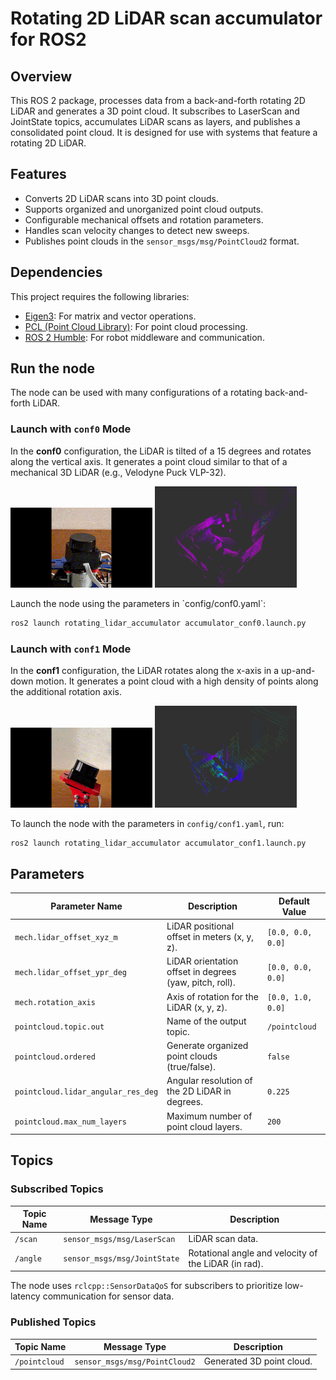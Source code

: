 # Rotating 2D LiDAR scan accumulator for ROS2

## Overview

This ROS 2 package, processes data from a back-and-forth rotating 2D LiDAR and generates a 3D point cloud. It subscribes to LaserScan and JointState topics, accumulates LiDAR scans as layers, and publishes a consolidated point cloud. It is designed for use with systems that feature a rotating 2D LiDAR.

## Features

- Converts 2D LiDAR scans into 3D point clouds.
- Supports organized and unorganized point cloud outputs.
- Configurable mechanical offsets and rotation parameters.
- Handles scan velocity changes to detect new sweeps.
- Publishes point clouds in the `sensor_msgs/msg/PointCloud2` format.

## Dependencies

This project requires the following libraries:
- [Eigen3](https://eigen.tuxfamily.org): For matrix and vector operations.
- [PCL (Point Cloud Library)](https://pointclouds.org/): For point cloud processing.
- [ROS 2 Humble](https://docs.ros.org/en/humble/index.html): For robot middleware and communication.

## Run the node

The node can be used with many configurations of a rotating back-and-forth LiDAR.

### Launch with `conf0` Mode

In the **conf0** configuration, the LiDAR is tilted of a 15 degrees and rotates along the vertical axis. It generates a point cloud similar to that of a mechanical 3D LiDAR (e.g., Velodyne Puck VLP-32).

<p float="left">
    <img src="./docs/conf0.gif" alt="drawing" width="45%"/>
    <img src="./docs/conf0.png" alt="drawing" width="45%"/>
</p>
Launch the node using the parameters in `config/conf0.yaml`:

```bash
ros2 launch rotating_lidar_accumulator accumulator_conf0.launch.py
```

### Launch with `conf1` Mode

In the **conf1** configuration, the LiDAR rotates along the x-axis in a up-and-down motion. It generates a point cloud with a high density of points along the additional rotation axis.

<p float="left">
    <img src="./docs/conf1.gif" alt="drawing" width="45%"/>
    <img src="./docs/conf1.png" alt="drawing" width="45%"/>
</p>

To launch the node with the parameters in `config/conf1.yaml`, run:

```bash
ros2 launch rotating_lidar_accumulator accumulator_conf1.launch.py
```

## Parameters

| Parameter Name                   | Description                                         | Default Value                     |
|----------------------------------|-----------------------------------------------------|-----------------------------------|
| `mech.lidar_offset_xyz_m`        | LiDAR positional offset in meters (x, y, z).       | `[0.0, 0.0, 0.0]`                |
| `mech.lidar_offset_ypr_deg`      | LiDAR orientation offset in degrees (yaw, pitch, roll). | `[0.0, 0.0, 0.0]`            |
| `mech.rotation_axis`             | Axis of rotation for the LiDAR (x, y, z).          | `[0.0, 1.0, 0.0]`                |
| `pointcloud.topic.out`           | Name of the output topic.                           | `/pointcloud`                |
| `pointcloud.ordered`             | Generate organized point clouds (true/false).      | `false`                          |
| `pointcloud.lidar_angular_res_deg` | Angular resolution of the 2D LiDAR in degrees.    | `0.225`                          |
| `pointcloud.max_num_layers`      | Maximum number of point cloud layers.              | `200`                            |

## Topics

### Subscribed Topics

| Topic Name       | Message Type                         | Description                                      |
|------------------|--------------------------------------|--------------------------------------------------|
| `/scan`          | `sensor_msgs/msg/LaserScan`         | LiDAR scan data.                                |
| `/angle`         | `sensor_msgs/msg/JointState`        | Rotational angle and velocity of the LiDAR (in rad).     |

The node uses `rclcpp::SensorDataQoS` for subscribers to prioritize low-latency communication for sensor data.
### Published Topics

| Topic Name       | Message Type                         | Description                                      |
|------------------|--------------------------------------|--------------------------------------------------|
| `/pointcloud`    | `sensor_msgs/msg/PointCloud2`       | Generated 3D point cloud.                       |

